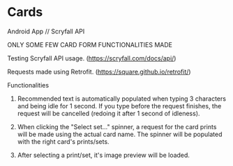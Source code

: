 # Cards
Android App // Scryfall API

ONLY SOME FEW CARD FORM FUNCTIONALITIES MADE

Testing Scryfall API usage. (https://scryfall.com/docs/api/)

Requests made using Retrofit. (https://square.github.io/retrofit/)

Functionalities
1) Recommended text is automatically populated when typing 3 characters and being idle for 1 second. If you type before the request finishes, the request will be cancelled (redoing it after 1 second of idleness).

2) When clicking the "Select set..." spinner, a request for the card prints will be made using the actual card name. The spinner will be populated with the right card's prints/sets.

3) After selecting a print/set, it's image preview will be loaded.

